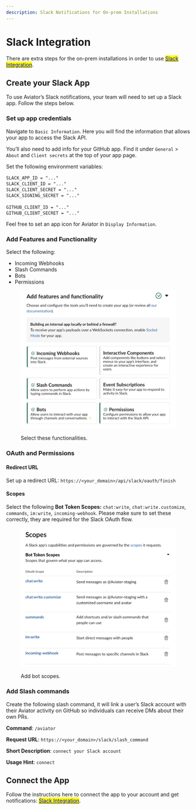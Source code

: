 ```yaml
---
description: Slack Notifications for On-prem Installations
---
```


# Slack Integration

There are extra steps for the on-prem installations in order to use [<mark style="color:blue;">Slack Integration</mark>](../../mergequeue/how-to-guides/custom-integrations/personal-integrations.md).

## Create your Slack App

To use Aviator’s Slack notifications, your team will need to set up a Slack app. Follow the steps below.

### Set up app credentials

Navigate to `Basic Information`. Here you will find the information that allows your app to access the Slack API.

You’ll also need to add info for your GitHub app. Find it under `General` > `About` and `Client secrets` at the top of your app page.

Set the following environment variables:

```
SLACK_APP_ID = "..."
SLACK_CLIENT_ID = "..."
SLACK_CLIENT_SECRET = "..."
SLACK_SIGNING_SECRET = "..."

GITHUB_CLIENT_ID = "..."
GITHUB_CLIENT_SECRET = "..."
```

Feel free to set an app icon for Aviator in `Display Information`.

### Add Features and Functionality

Select the following:

* Incoming Webhooks
* Slash Commands
* Bots
* Permissions

<figure><img src="../../.gitbook/assets/Screen Shot 2022-10-25 at 5.23.46 PM.png" alt=""><figcaption><p>Select these functionalities.</p></figcaption></figure>

### OAuth and Permissions

#### Redirect URL

Set up a redirect URL: `https://<your_domain>/api/slack/oauth/finish`

#### Scopes

Select the following **Bot Token Scopes:** `chat:write`, `chat:write.customize`, `commands`, `im:write`, `incoming-webhook`. Please make sure to set these correctly, they are required for the Slack OAuth flow.

<figure><img src="../../.gitbook/assets/Screen Shot 2022-10-25 at 6.41.06 PM.png" alt=""><figcaption><p>Add bot scopes.</p></figcaption></figure>

### Add Slash commands

Create the following slash command, it will link a user’s Slack account with their Aviator activity on GitHub so individuals can receive DMs about their own PRs.

**Command**: `/aviator`

**Request URL**: `https://<your_domain>/slack/slash_command`

**Short Description**: `connect your Slack account`

**Usage Hint**: `connect`

## Connect the App

Follow the instructions here to connect the app to your account and get notifications: [<mark style="color:blue;">Slack Integration</mark>](../../mergequeue/how-to-guides/custom-integrations/slack-integration.md).
